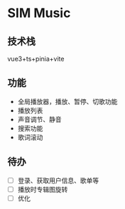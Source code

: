 # SIM Music

## 技术栈

vue3+ts+pinia+vite

## 功能

* 全局播放器，播放、暂停、切歌功能
* 播放列表
* 声音调节、静音
* 搜索功能
* 歌词滚动

## 待办

* [ ] 登录、获取用户信息、歌单等
* [ ] 播放时专辑图旋转
* [ ] 优化
